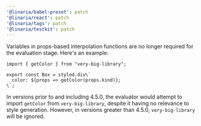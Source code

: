 ```yaml
---
'@linaria/babel-preset': patch
'@linaria/react': patch
'@linaria/tags': patch
'@linaria/testkit': patch
---
```


Variables in props-based interpolation functions are no longer required for the evaluation stage.
Here's an example:
```
import { getColor } from "very-big-library";

export const Box = styled.div\`
  color: ${props => getColor(props.kind)};
\`;
```

In versions prior to and including 4.5.0, the evaluator would attempt to import `getColor` from `very-big-library`, despite it having no relevance to style generation. However, in versions greater than 4.5.0, `very-big-library` will be ignored.
